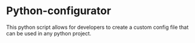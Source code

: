 # Python-configurator
This python script allows for developers to create a custom config file that can be used in any python project.
